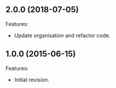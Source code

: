 ## 2.0.0 (2018-07-05)
Features:
  - Update organisation and refactor code.

## 1.0.0 (2015-06-15)
Features:
  - Initial revision.

